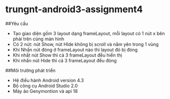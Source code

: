 # trungnt-android3-assignment4
##Yêu cầu
+ Tạo giao diện gồm 3 layout dạng frameLayout, mỗi layout có 1 nút x bên phải trên cùng màn hình
+ Có 2 nút: nút Show, nút HIde không bị scroll và nằm yên trong 1 vùng 
+ Khi Nhấn nút đóng ở frameLayout nào thì layout đó bị đóng
+ Khi nhất nút Show thì cả 3 frameLayout đều hiển thị
+ Khi nhấn nút Hide thì cả 3 frameLayout đều đóng

##Môi trường phát triển
+ Hệ điều hành Android version 4.3
+ Bộ công cụ Android Studio 2.0
+ Máy ảo Genymontion và api 18


